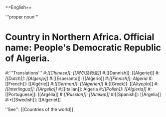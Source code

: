 ==English==

'''proper noun'''

# Country in Northern Africa. Official name: People's Democratic Republic of Algeria.
#:'''Translations'''
#:*[[Chinese]]: [[阿尔及利亚]]
#:*[[Dannish]]: [[Algeriet]]
#:*[[Dutch]]: [[Algerije]]
#:*[[Esperanto]]: [[Alĝerio]]
#:*[[Finnish]]: Algeria
#:*[[French]]: [[Algérie]]
#:*[[German]]: [[Algerien]]
#:*[[Greek]]: [[Αλγερία]]
#:*[[Interlingua]]: [[Argelia]]
#:*[[Italian]]: Algeria
#:*[[Polish]]: [[Algieria]]
#:*[[Portuguese]]: [[Argélia]]
#:*[[Russian]]: [[Алжир]]
#:*[[Spanish]]: [[Argelia]]
#:*[[Swedish]]: [[Algeriet]]

''See'': [[Countries of the world]]